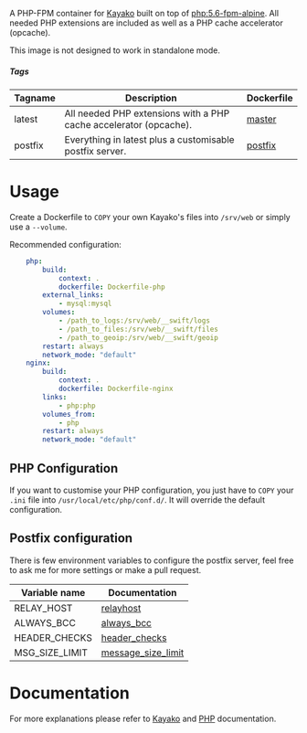 A PHP-FPM container for [Kayako](https://www.kayako.com/) built on top of [php:5.6-fpm-alpine](https://github.com/docker-library/php/blob/f016f5dc420e7d360f7381eb014ac6697e247e11/5.6/fpm/alpine/Dockerfile). All needed PHP extensions are included as well as a PHP cache accelerator (opcache).

This image is not designed to work in standalone mode.

##### Tags

Tagname | Description | Dockerfile
------- | ----------- | ----------
latest  | All needed PHP extensions with a PHP cache accelerator (opcache). | [master](https://github.com/MelwinKfr/php-kayako/blob/master/Dockerfile)
postfix | Everything in latest plus a customisable postfix server. | [postfix](https://github.com/MelwinKfr/php-kayako/blob/postfix/Dockerfile)

# Usage

Create a Dockerfile to `COPY` your own Kayako's files into `/srv/web` or simply use a `--volume`.

Recommended configuration:
```yaml
    php:
        build:
            context: .
            dockerfile: Dockerfile-php
        external_links:
            - mysql:mysql
        volumes:
            - /path_to_logs:/srv/web/__swift/logs
            - /path_to_files:/srv/web/__swift/files
            - /path_to_geoip:/srv/web/__swift/geoip
        restart: always
        network_mode: "default"
    nginx:
        build:
            context: .
            dockerfile: Dockerfile-nginx
        links:
            - php:php
        volumes_from:
            - php
        restart: always
        network_mode: "default"
```

## PHP Configuration

If you want to customise your PHP configuration, you just have to `COPY` your `.ini` file into `/usr/local/etc/php/conf.d/`. It will override the default configuration.

## Postfix configuration

There is few environment variables to configure the postfix server, feel free to ask me for more settings or make a pull request.

Variable name | Documentation
------------- | -------------
RELAY_HOST    | [relayhost](http://www.postfix.org/postconf.5.html#relayhost)
ALWAYS_BCC    | [always_bcc](http://www.postfix.org/postconf.5.html#always_bcc)
HEADER_CHECKS | [header_checks](http://www.postfix.org/postconf.5.html#header_checks)
MSG_SIZE_LIMIT| [message_size_limit](http://www.postfix.org/postconf.5.html#message_size_limit)

# Documentation

For more explanations please refer to [Kayako](https://kayako.atlassian.net/wiki/display/DOCS/Server+requirements) and [PHP](https://hub.docker.com/_/php/) documentation.
